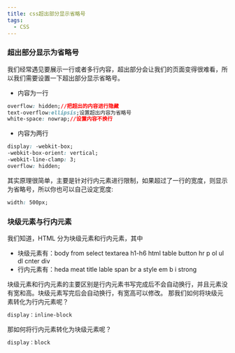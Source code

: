 ```yaml
---
title: css超出部分显示省略号
tags:
  - CSS
---
```


### 超出部分显示为省略号

我们经常遇见要展示一行或者多行内容，超出部分会让我们的页面变得很难看，所以我们需要设置一下超出部分显示省略号。

- 内容为一行

```css
overflow: hidden;//把超出的内容进行隐藏
text-overflow:ellipsis;设置超出内容为省略号
white-space: nowrap;//设置内容不换行
```

  <!-- more -->

- 内容为两行

```css
display: -webkit-box;
-webkit-box-orient: vertical;
-webkit-line-clamp: 3;
overflow: hidden;
```

其实原理很简单，主要是针对行内元素进行限制，如果超过了一行的宽度，则显示为省略号，所以你也可以自己设定宽度:

```css
width: 500px;
```

### 块级元素与行内元素

我们知道，HTML 分为块级元素和行内元素，其中

- 块级元素有：body from select textarea h1-h6 html table button hr p ol ul dl cnter div
- 行内元素有：heda meat title lable span br a style em b i strong

块级元素和行内元素的主要区别是行内元素书写完成后不会自动换行，并且元素没有宽和高。块级元素写完后会自动换行，有宽高可以修改。
那我们如何将块级元素转化为行内元素呢？

```CSS
display：inline-block
```

那如何将行内元素转化为块级元素呢？

```CSS
display：block
```
